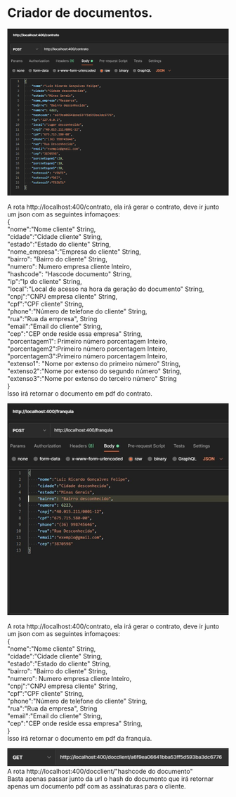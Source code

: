 Criador de documentos.
======================

![](./Sem%20título.png)

A rota http://localhost:400/contrato, ela irá gerar o contrato, deve ir
junto um json com as seguintes infomaçoes:\
 {\
 "nome":"Nome cliente" String,\
 "cidade":"Cidade cliente" String,\
 "estado":"Estado do cliente" String,\
 "nome\_empresa":"Empresa do cliente" String,\
 "bairro": "Bairro do cliente" String,\
 "numero": Numero empresa cliente Inteiro,\
 "hashcode": "Hascode documento" String,\
 "ip":"Ip do cliente" String,\
 "local":"Local de acesso na hora da geração do documento" String,\
 "cnpj":"CNPJ empresa cliente" String,\
 "cpf":"CPF cliente" String,\
 "phone":"Número de telefone do cliente" String,\
 "rua":"Rua da empresa", String\
 "email":"Email do cliente" String,\
 "cep":"CEP onde reside essa empresa" String,\
 "porcentagem1": Primeiro número porcentagem Inteiro,\
 "porcentagem2":Primeiro número porcentagem Inteiro,\
 "porcentagem3":Primeiro número porcentagem Inteiro,\
 "extenso1": "Nome por extenso do primeiro número" String,\
 "extenso2":"Nome por extenso do segundo número" String,\
 "extenso3":"Nome por extenso do terceiro número" String\
 }\
 Isso irá retornar o documento em pdf do contrato.

![](./Sem%20tw.jpg)

A rota http://localhost:400/contrato, ela irá gerar o contrato, deve ir
junto um json com as seguintes infomaçoes:\
 {\
 "nome":"Nome cliente" String,\
 "cidade":"Cidade cliente" String,\
 "estado":"Estado do cliente" String,\
 "bairro": "Bairro do cliente" String,\
 "numero": Numero empresa cliente Inteiro,\
 "cnpj":"CNPJ empresa cliente" String,\
 "cpf":"CPF cliente" String,\
 "phone":"Número de telefone do cliente" String,\
 "rua":"Rua da empresa", String\
 "email":"Email do cliente" String,\
 "cep":"CEP onde reside essa empresa" String,\
 }\
 Isso irá retornar o documento em pdf da franquia.

![](./get.png) \
A rota http://localhost:400/docclient/"hashcode do documento"\
 Basta apenas passar junto da url o hash do documento que irá retornar
apenas um documento pdf com as assinaturas para o cliente.
